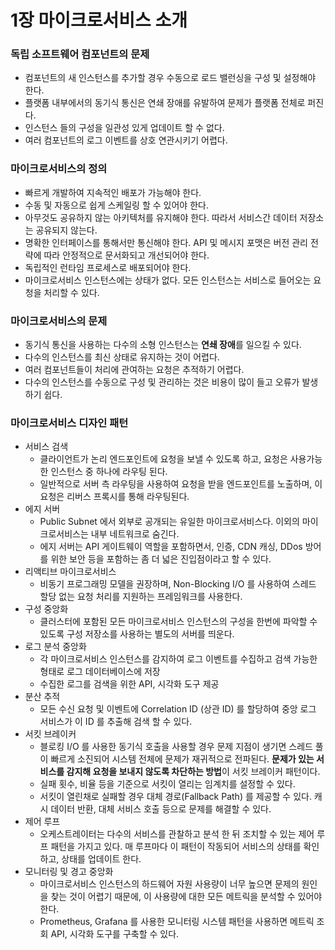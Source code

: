 # 1장 마이크로서비스 소개

### 독립 소프트웨어 컴포넌트의 문제

- 컴포넌트의 새 인스턴스를 추가할 경우 수동으로 로드 밸런싱을 구성 및 설정해야 한다.
- 플랫폼 내부에서의 동기식 통신은 연쇄 장애를 유발하여 문제가 플랫폼 전체로 퍼진다.
- 인스턴스 들의 구성을 일관성 있게 업데이트 할 수 없다.
- 여러 컴포넌트의 로그 이벤트를 상호 연관시키기 어렵다.

### 마이크로서비스의 정의

- 빠르게 개발하여 지속적인 배포가 가능해야 한다.
- 수동 및 자동으로 쉽게 스케일링 할 수 있어야 한다.
- 아무것도 공유하지 않는 아키텍처를 유지해야 한다. 따라서 서비스간 데이터 저장소는 공유되지 않는다.
- 명확한 인터페이스를 통해서만 통신해야 한다. API 및 메시지 포맷은 버전 관리 전략에 따라 안정적으로 문서화되고 개선되어야 한다.
- 독립적인 런타임 프로세스로 배포되어야 한다.
- 마이크로서비스 인스턴스에는 상태가 없다. 모든 인스턴스는 서비스로 들어오는 요청을 처리할 수 있다.

### 마이크로서비스의 문제

- 동기식 통신을 사용하는 다수의 소형 인스턴스는 **연쇄 장애**를 일으킬 수 있다.
- 다수의 인스턴스를 최신 상태로 유지하는 것이 어렵다.
- 여러 컴포넌트들이 처리에 관여하는 요청은 추적하기 어렵다.
- 다수의 인스턴스를 수동으로 구성 및 관리하는 것은 비용이 많이 들고 오류가 발생하기 쉽다.

### 마이크로서비스 디자인 패턴

- 서비스 검색
    - 클라이언트가 논리 엔드포인트에 요청을 보낼 수 있도록 하고, 요청은 사용가능한 인스턴스 중 하나에 라우팅 된다.
    - 일반적으로 서버 측 라우팅을 사용하여 요청을 받을 엔드포인트를 노출하며, 이 요청은 리버스 프록시를 통해 라우팅된다.
- 에지 서버
    - Public Subnet 에서 외부로 공개되는 유일한 마이크로서비스다. 이외의 마이크로서비스는 내부 네트워크로 숨긴다.
    - 에지 서버는 API 게이트웨이 역할을 포함하면서, 인증, CDN 캐싱, DDos 방어를 위한 보안 등을 포함하는 좀 더 넓은 진입점이라고 할 수 있다.
- 리액티브 마이크로서비스
    - 비동기 프로그래밍 모델을 권장하며, Non-Blocking I/O 를 사용하여 스레드 할당 없는 요청 처리를 지원하는 프레임워크를 사용한다.
- 구성 중앙화
    - 클러스터에 포함된 모든 마이크로서비스 인스턴스의 구성을 한번에 파악할 수 있도록 구성 저장소를 사용하는 별도의 서버를 띄운다.
- 로그 분석 중앙화
    - 각 마이크로서비스 인스턴스를 감지하여 로그 이벤트를 수집하고 검색 가능한 형태로 로그 데이터베이스에 저장
    - 수집한 로그를 검색을 위한 API, 시각화 도구 제공
- 분산 추적
    - 모든 수신 요청 및 이벤트에 Correlation ID (상관 ID) 를 할당하여 중앙 로그 서비스가 이 ID 를 추출해 검색 할 수 있다.
- 서킷 브레이커
    - 블로킹 I/O 를 사용한 동기식 호출을 사용할 경우 문제 지점이 생기면 스레드 풀이 빠르게 소진되어 시스템 전체에 문제가 재귀적으로 전파된다. **문제가 있는 서비스를 감지해 요청을 보내지 않도록 차단하는 방법**이 서킷 브레이커 패턴이다.
    - 실패 횟수, 비율 등을 기준으로 서킷이 열리는 임계치를 설정할 수 있다.
    - 서킷이 열린채로 실패할 경우 대체 경로(Fallback Path) 를 제공할 수 있다. 캐시 데이터 반환, 대체 서비스 호출 등으로 문제를 해결할 수 있다.
- 제어 루프
    - 오케스트레이터는 다수의 서비스를 관찰하고 분석 한 뒤 조치할 수 있는 제어 루프 패턴을 가지고 있다. 매 루프마다 이 패턴이 작동되어 서비스의 상태를 확인하고, 상태를 업데이트 한다.
- 모니터링 및 경고 중앙화
    - 마이크로서비스 인스턴스의 하드웨어 자원 사용량이 너무 높으면 문제의 원인을 찾는 것이 어렵기 때문에, 이 사용량에 대한 모든 메트릭을 분석할 수 있어야 한다.
    - Prometheus, Grafana 를 사용한 모니터링 시스템 패턴을 사용하면 메트릭 조회 API, 시각화 도구를 구축할 수 있다.

